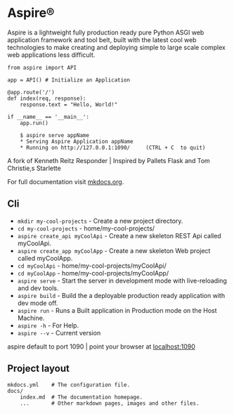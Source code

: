 # Aspire&reg;

Aspire is a lightweight fully production ready pure Python ASGI web application framework and tool belt, built with the latest cool web technologies to make creating and deploying simple to large scale complex web applications less difficult.<br>


    from aspire import API  

    app = API() # Initialize an Application

    @app.route('/')
    def index(req, response):
        response.text = "Hello, World!"

    if __name__ == '__main__':
        app.run()

``` 
    $ aspire serve appName
    * Serving Aspire Application appName
    * Running on http://127.0.0.1:1090/     (CTRL + C  to quit)

```

 A fork of Kenneth Reitz Responder | Inspired by Pallets Flask  and Tom Christie,s Starlette

For full documentation visit [mkdocs.org](https://www.mkdocs.org).



## Cli

* `mkdir my-cool-projects` - Create a new project directory.
* `cd my-cool-projects` - home/my-cool-projects/
* `aspire create_api myCoolApi` - Create a new skeleton REST Api called myCoolApi.
* `aspire create_app myCoolApp` - Create a new skeleton Web project called myCoolApp.
* `cd myCoolApi` - home/my-cool-projects/myCoolApi/
* `cd myCoolApp` - home/my-cool-projects/myCoolApp/
* `aspire serve` - Start the server in development mode with live-reloading and dev tools.
* `aspire build` - Build the a deployable production ready application with dev mode off.
* `aspire run` - Runs a Built application in Production mode on the Host Machine.
* `aspire -h` - For Help.
* `aspire --v` - Current version 

aspire default to port 1090 | point your browser at <a href="http://localhost:1090">localhost:1090</a> 

## Project layout



    mkdocs.yml    # The configuration file.
    docs/
        index.md  # The documentation homepage.
        ...       # Other markdown pages, images and other files.
